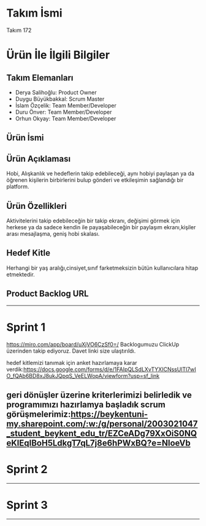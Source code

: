 # **Takım İsmi**

Takım 172

# Ürün İle İlgili Bilgiler

## Takım Elemanları


- Derya Salihoğlu: Product Owner
- Duygu Büyükbakkal: Scrum Master
- İslam Özçelik: Team Member/Developer
- Duru Önver: Team Member/Developer
- Orhun Okyay: Team Member/Developer

## Ürün İsmi



## Ürün Açıklaması
Hobi, Alışkanlık ve hedeflerin takip edebileceği, aynı hobiyi paylaşan ya da öğrenen kişilerin birbirlerini bulup gönderi ve etkileşimin sağlandığı bir platform.


## Ürün Özellikleri
Aktivitelerini takip edebileceğin bir takip ekranı, değişimi görmek için herkese ya da sadece kendin ile payaşabileceğin bir paylaşım ekranı,kişiler arası mesajlaşma, geniş hobi skalası.


## Hedef Kitle
Herhangi bir yaş aralığı,cinsiyet,sınıf farketmeksizin bütün kullanıcılara hitap etmektedir.


## Product Backlog URL



---

# Sprint 1
https://miro.com/app/board/uXjVO6CzSf0=/
Backlogumuzu ClickUp üzerinden takip ediyoruz. Davet linki size ulaştırıldı.

 hedef kitlemizi tanımak için anket hazırlamaya karar verdik:https://docs.google.com/forms/d/e/1FAIpQLSdLXvTYXICNssUlTl7wIO_fQAb6BD8xJ8ukJQpqS_VeELWopA/viewform?usp=sf_link
 
 geri dönüşler üzerine kriterlerimizi belirledik ve programımızı hazırlamya başladık
scrum görüşmelerimiz:https://beykentuni-my.sharepoint.com/:w:/g/personal/2003021047_student_beykent_edu_tr/EZCeADg79XxOiS0NQeKlEqIBoH5LdkgT7qL7j8e6hPWxBQ?e=NloeVb
---

# Sprint 2


---

# Sprint 3

---
